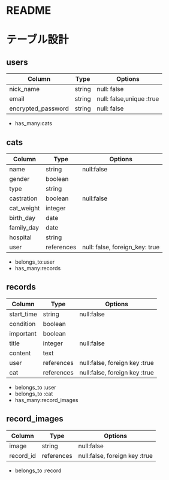 # README

# テーブル設計


## users

| Column             | Type   | Options                  |
| ------------------ | ------ | ------------------------ |
| nick_name          | string | null: false              |
| email              | string | null: false,unique :true |
| encrypted_password | string | null: false              |

- has_many:cats


## cats

| Column        | Type       | Options                        |
| ------------- | ---------- | ------------------------------ |
| name          | string     | null:false                     |
| gender        | boolean    |                                |
| type          | string     |                                |
| castration    | boolean    | null:false                     |
| cat_weight    | integer    |                                |
| birth_day     | date       |                                |
| family_day    | date       |                                |
| hospital      | string     |                                |
| user          | references | null: false, foreign_key: true |

- belongs_to:user
- has_many:records


## records

| Column      | Type       | Options                        |
| ------------| ---------- | ------------------------------ |
| start_time  | string     | null:false                     |
| condition   | boolean    |                                |
| important   | boolean    |                                |
| title       | integer    | null:false                     |
| content     | text       |                                |
| user        | references | null:false, foreign key :true  |
| cat         | references | null:false, foreign key :true  |

- belongs_to :user
- belongs_to :cat
- has_many:record_images


## record_images

| Column      | Type       | Options                         |
| ------------| ---------- | ----------------------------    |
|image        | string     | null:false                      |
|record_id    | references | null:false, foreign key :true   |

- belongs_to :record

